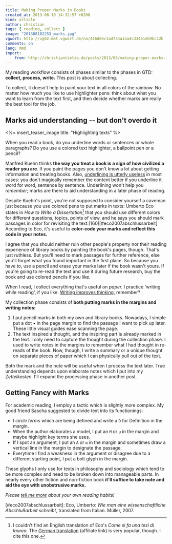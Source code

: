```yaml
---
title: Making Proper Marks in Books
created_at: 2013-08-10 14:32:57 +0200
kind: article
author: christian
tags: [ reading, collect ]
image: "201308102253_marks.jpg"
vgwort: http://vg02.met.vgwort.de/na/416d0ec1ad734a1aa4c334e1eb9bc12b
comments: on
lang: mmd
import:
    from: http://christiantietze.de/posts/2013/08/making-proper-marks-in-books/
---
```



My reading workflow consists of phases similar to the phases in GTD:  **collect, process, write.**  This post is about collecting.

To collect, it doesn't help to paint your text in all colors of the rainbow. No matter how much you like to use highlighter pens: think about what you want to learn from the text first, and then decide whether marks are really the best tool for the job.

## Marks aid understanding -- but don't overdo it

<%= insert_teaser_image title: "Highlighting texts" %>

When you read a book, do you underline words or sentences or whole paragraphs?  Do you use a colored text highlighter, a ballpoint pen or a pencil?

Manfred Kuehn thinks **the way you treat a book is a sign of how civilized a reader you are**.  If you paint the pages you don't know a lot about getting information and treating books.  Also, [underlining is utterly useless][und] in most cases:  you don't magically remember the content better if you underline it word for word, sentence by sentence.  Underlining won't help you _remember_;  marks are there to aid understanding in a later phase of reading.

Despite Kuehn's point, you're not supposed to consider yourself a caveman just because you use colored pens to put marks in texts:  Umberto Eco states in _How to Write a Dissertation_[^eco] that you should use different colors for different questions, topics, points of view, and he says you should mark passages in color for revisiting the text.[160][#eco2007abschlussarbeit]  According to Eco, it's useful to **color-code your marks and reflect this code in your notes.**

I agree that you should neither ruin other people's property nor their reading experience of library books by painting the book's pages, though.  That's just ruthless.  But you'll need to mark passages for further reference, else you'll forget what you found important in the first place.  So because you have to, use a pencil and erase your marks later if the book wasn't yours.  If you're going to re-read the text and use it during future research, buy the book and use colored pencils if you like.

When I read, I collect everything that's useful on _paper._  I practice 'writing while reading', if you like.  [Writing improves thinking][imp], remember? 

My collection phase consists of **both putting marks in the margins and writing notes:**

1. I put pencil marks in both my own and library books.  Nowadays, I simple put a dot • in the page margin to find the passage I want to pick up later.  These little visual guides ease scanning the page.
2. The text inspired a thought, and the inspiring part is already marked in the text.  I only need to capture the thought during the collection phase.  I used to write notes in the margins to remember what I had thought in re-reads of the book.  Now, though, I write a summary or a unique thought on separate pieces of paper which I can physically pull out of the text.

Both the mark and the note will be useful when I process the text later.  True understanding depends upon elaborate notes which I put into my _Zettelkasten._  I'll expand the processing phase in another post.

## Getting Fancy with Marks

<style type="text/css" media="screen">
<!--
.circled {
border-width: 0.5em 0.7em;
-moz-border-image: url(border.png) 19 30 16 30 stretch stretch;
border-image: url(border.png) 19 30 16 30 stretch stretch;
}
-->
</style>

For academic reading, I employ a tactic which is slightly more complex.  My good friend Sascha suggested to divide text into its functionings:

*   I <em class="circled">circle terms</em> which are being defined and write a `D` for Definition in the margin.
*   When the author elaborates a model, I put an `M` or `μ` in the margin and maybe highlight key terms she uses.
*   If I spot an argument, I put an `A` or `α` in the margin and sometimes draw a vertical line in the margin to designate the passage.
*   Everytime I find a weakness in the argument or disagree due to a different starting point, I put a bolt glyph in the margin.

These glyphs I only use for texts in philosophy and sociology which tend to be more complex and need to be broken down into manageable parts.  In nearly every other fiction and non-fiction book **it'll suffice to take note and aid the eye with unobstrusive marks.**

_Please [tell me more](http://twitter.com/ctietze) about your own reading habits!_  

[und]: http://takingnotenow.blogspot.com/2013/08/underlining-in-library-books.html

[imp]: /posts/2013/06/zettelkasten-improves-thinking-writing/#impthink

[^eco]:  I couldn't find an English translation of Eco's _Come si fa una tesi di laurea_.  The [German translation](http://www.amazon.de/gp/product/3825215121/ref=as_li_ss_tl?ie=UTF8&camp=1638&creative=19454&creativeASIN=3825215121&linkCode=as2&tag=divined-21) (affiliate link) is very popular, though.  I cite this one.

[#eco2007abschlussarbeit]: Eco, Umberto: _Wie man eine wissenschaftliche Abschlußarbeit schreibt_, translated from Italian. Müller, 2007.
